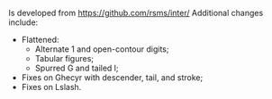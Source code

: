 Is developed from https://github.com/rsms/inter/
Additional changes include:

- Flattened:
  - Alternate 1 and open-contour digits;
  - Tabular figures;
  - Spurred G and tailed l;
- Fixes on Ghecyr with descender, tail, and stroke;
- Fixes on Lslash.
